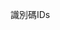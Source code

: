 <span data-ttu-id="b38f9-101">識別碼</span><span class="sxs-lookup"><span data-stu-id="b38f9-101">IDs</span></span>